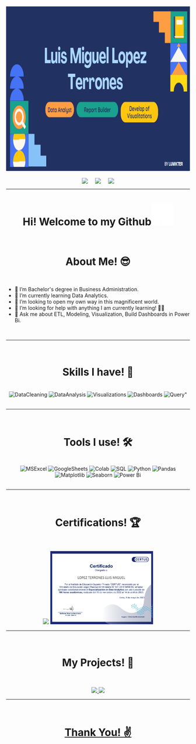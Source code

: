 <p align="center">
  <img src="https://github.com/Lumikter/Lumikter/blob/main/banner_lumikter.png" height="450"/>
</p>
<p align="center">
<a href="https://www.linkedin.com/in/luismiguel-lote" target="blank"><img align="center" src="https://img.shields.io/badge/Luis Miguel-0077B5?style=for-the-badge&logo=linkedin&logoColor=white" /></a> &nbsp;&nbsp;&nbsp;  <a href="mailto:lmiguel.lt@gmail.com" target="blank"><img align="center" src="https://img.shields.io/badge/lmiguel.lt@gmail.com-D14836?style=for-the-badge&logo=gmail&logoColor=white" /></a>    &nbsp;&nbsp;&nbsp;       <a href="https://www.github.com/Lumikter" target="blank"><img align="center" src="https://img.shields.io/badge/Lumikter-100000?style=for-the-badge&logo=github&logoColor=white" /></a>
</p>
<hr>
<h1 align="center">Hi! Welcome to my Github<a><img src="https://github.com/Kathryn-Jie/Kathryn-Jie/blob/main/wave.gif" width="60px"/></h1>
<Br>
<h1 align="center">About Me! 😎</h1>
<Br>
  
- 🔭 I’m Bachelor's degree in Business Administration.
- 🌱 I’m currently learning Data Analytics.
- 👯 I’m looking to open my own way in this magnificent world.
- 🤔 I’m looking for help with anything I am currently learning! 😶‍🌫️
- 💬 Ask me about ETL, Modeling, Visualization, Build Dashboards in Power Bi.

<Br>
<hr>
<Br>
<h1 align="center">Skills I have! 🤖</h1>
<Br>
<div align="center">
  <img src="https://img.shields.io/badge/Data_Cleaning-54487A?style=for-the-badge&logo=data-cleaning&logoColor=white" alt="DataCleaning" />
  <img src="https://img.shields.io/badge/Data_Analysis-294172?style=for-the-badge&logo=data-analysis&logoColor=white" alt="DataAnalysis" />
  <img src="https://img.shields.io/badge/Visualizations-262577?style=for-the-badge&logo=visualizations&logoColor=white" alt="Visualizations" />
  <img src="https://img.shields.io/badge/Dashboards-0C322C?style=for-the-badge&logo=dashboards&logoColor=white" alt="Dashboards" />
  <img src="https://img.shields.io/badge/Power_Query-21759B?style=for-the-badge&logo=power-query&logoColor=white" alt=Query" />
</div>
<Br>
<hr>
<Br>
  
<h1 align="center">Tools I use! 🛠️</h1>
<Br>
  
<div align="center">
  <img src="https://img.shields.io/badge/Microsoft_Excel-217346?style=for-the-badge&logo=microsoft-excel&logoColor=white" alt="MSExcel" />
  <img src="https://img.shields.io/badge/Google%20Sheets-34A853?style=for-the-badge&logo=google-sheets&logoColor=white" alt="GoogleSheets" />
  <img src="https://img.shields.io/badge/Colab-F9AB00?style=for-the-badge&logo=googlecolab&color=525252" alt="Colab" />
  <img src="https://img.shields.io/badge/Microsoft%20SQL%20Server-CC2927?style=for-the-badge&logo=microsoft%20sql%20server&logoColor=white" alt="SQL" />
  <img src="https://img.shields.io/badge/Python-14354C?style=for-the-badge&logo=python&logoColor=white" alt="Python" />
  <img src="https://img.shields.io/badge/Pandas-150458?style=for-the-badge&logo=pandas&logoColor=white" alt="Pandas" />
  <img src="https://img.shields.io/badge/Matplotlib-87CEEB?style=for-the-badge&logo=python&logoColor=white" alt="Matplotlib" />
  <img src="https://img.shields.io/badge/Seaborn-4C72B0?style=for-the-badge&logo=python&logoColor=white" alt="Seaborn" />
  <img src="https://img.shields.io/badge/Power%20Bi-E9B51C?style=for-the-badge&logo=power%20bi&logoColor=white" alt="Power Bi" />
</div>

<Br>
<hr>
<Br>

<h1 align="center">Certifications! 🏆</h1>
<Br>
<p align="center">
  <img src="https://github.com/Lumikter/Lumikter/blob/main/17.%20BOOTCAMP%20DATA%20ANALYST-1.png" height="200"/>
  <img src="https://github.com/Lumikter/Lumikter/blob/main/16.%20CURSO%20DATA%20ANALYTICS%20LUIS%20MIGUEL%20LOPEZ%20TERRONES-1.png" height="200"/>
<Br>
<hr>
<Br>
<h1 align="center">My Projects! 📎</h1>
<Br>
<p align="center">
  <a href="https://github.com/Lumikter/Juegos-Olimpicos-Paris2024" target="_blank">
    <img src="https://github.com/Lumikter/Juegos-Olimpicos-Paris2024/blob/main/OlimpicGamesParis2024.PNG" height="200"/>
  <a href="https://github.com/Lumikter/Rugby_Performance_Main_Rivalries/tree/main" target="_blank">
    <img src="https://github.com/Lumikter/Rugby_Performance_Main_Rivalries/blob/main/RugbyAnalysis.PNG" height="200"/>
<Br>
<hr>
<Br>
<h1 align="center">Thank You! ✌️ </h1>
<Br>
